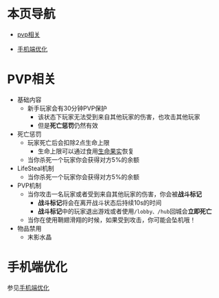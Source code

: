 # 本页导航

- [pvp相关](#PVP相关)

- [手机端优化](#手机端优化)

# PVP相关

- 基础内容
  - 新手玩家会有30分钟PVP保护
    - 该状态下玩家无法受到来自其他玩家的伤害，也攻击其他玩家
    - 但是**死亡惩罚**仍然有效
- 死亡惩罚
  - 玩家死亡后会扣除2点生命上限
    - 生命上限可以通过食用[生命果实](/教程/有趣的百科/有趣的物品#劣质的生命果实)恢复
  - 当你杀死一个玩家你会获得对方5%的余额
- LifeSteal机制
  - 当你杀死一个玩家你会获得对方5%的余额
- PVP机制
  - 当你攻击一名玩家或者受到来自其他玩家的伤害，你会被**战斗标记**
    - **战斗标记**将会在离开战斗状态后持续10s的时间
    - **战斗标记**中的玩家退出游戏或者使用`/lobby、/hub`回城会**立即死亡**
  - 当你在使用鞘翅滑翔的时候，如果受到攻击，你可能会坠机哦！
- 物品禁用
  - 末影水晶

# 手机端优化

参见[手机端优化](/教程/手机端优化.md)



